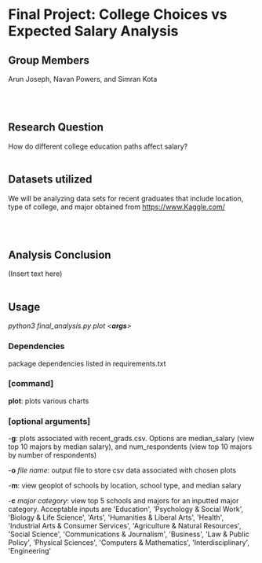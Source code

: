 # Final Project: College Choices vs Expected Salary Analysis

## Group Members
Arun Joseph, Navan Powers, and Simran Kota

<br /> <br />

## Research Question
How do different college education paths affect salary?
<br /> <br />

## Datasets utilized
We will be analyzing data sets for recent graduates that include location, type of college, and major obtained from https://www.Kaggle.com/

<br /> <br />

## Analysis Conclusion
(Insert text here)
<br /> <br />

## Usage
*python3 final_analysis.py plot <**args**>*

### Dependencies
package dependencies listed in requirements.txt

### [command]

**plot**: plots various charts

### [optional arguments]

-**g**: plots associated with recent_grads.csv. Options are median_salary (view top 10 majors by median salary), and num_respondents (view top 10 majors by number of respondents)

-**o** *file name*: output file to store csv data associated with chosen plots

-**m**: view geoplot of schools by location, school type, and median salary

-**c** *major category*: view top 5 schools and majors for an inputted major category. Acceptable inputs are 'Education', 'Psychology & Social Work', 'Biology & Life Science', 'Arts', 'Humanities & Liberal Arts', 'Health', 'Industrial Arts & Consumer Services', 'Agriculture & Natural Resources', 'Social Science', 'Communications & Journalism', 'Business', 'Law & Public Policy', 'Physical Sciences', 'Computers & Mathematics', 'Interdisciplinary', 'Engineering'

